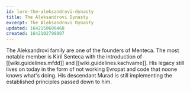 ```yaml
---
id: lore-the-aleksandrovi-dynasty
title: The Aleksandrovi Dynasty
excerpt: The Aleksandrovi Dynasty
updated: 1642150606468
created: 1642102798007
---
```


The Aleksandrovi family are one of the founders of Menteca. The most notable
member is Kiril Senteca with the introduction of [[wiki.guidelines.mfdd]] and
[[wiki.guidelines.kachvame]]. His legacy still lives on today in the form of
not working Evropat and code that noone knows what's doing. His descendant Murad
is still implementing the established principles passed down to him.
